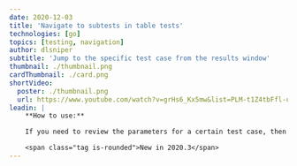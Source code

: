```yaml
---
date: 2020-12-03
title: 'Navigate to subtests in table tests'
technologies: [go]
topics: [testing, navigation]
author: dlsniper
subtitle: 'Jump to the specific test case from the results window'
thumbnail: ./thumbnail.png
cardThumbnail: ./card.png
shortVideo:
  poster: ./thumbnail.png
  url: https://www.youtube.com/watch?v=grHs6_Kx5mw&list=PLM-t1Z4tbFfl-umlMg_ND7gW9rGjTDzKt&index=5
leadin: |
    **How to use:**

    If you need to review the parameters for a certain test case, then you can use the **Jump to source**, _F4 on Windows/Linux_ or _⌘ + ↓ on macOS_ feature to do so. You can also double-click on the subtest name in the UI and it will perform the same action.

    <span class="tag is-rounded">New in 2020.3</span>
---
```

